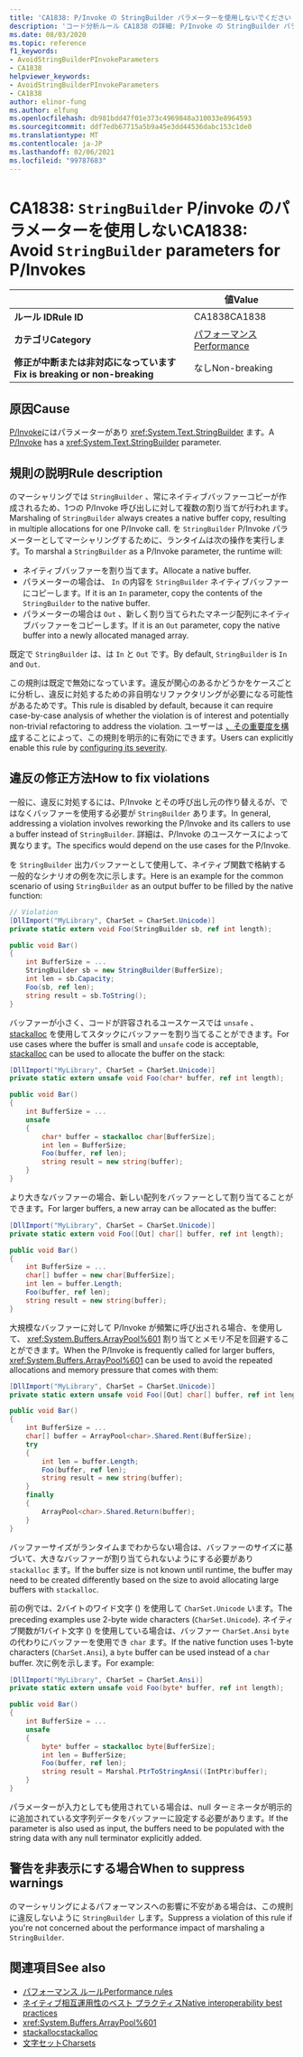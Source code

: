```yaml
---
title: 'CA1838: P/Invoke の StringBuilder パラメーターを使用しないでください (コード分析)'
description: 'コード分析ルール CA1838 の詳細: P/Invoke の StringBuilder パラメーターを使用しない'
ms.date: 08/03/2020
ms.topic: reference
f1_keywords:
- AvoidStringBuilderPInvokeParameters
- CA1838
helpviewer_keywords:
- AvoidStringBuilderPInvokeParameters
- CA1838
author: elinor-fung
ms.author: elfung
ms.openlocfilehash: db981bdd47f01e373c4969848a310033e8964593
ms.sourcegitcommit: ddf7edb67715a5b9a45e3dd44536dabc153c1de0
ms.translationtype: MT
ms.contentlocale: ja-JP
ms.lasthandoff: 02/06/2021
ms.locfileid: "99787683"
---
```

# <a name="ca1838-avoid-stringbuilder-parameters-for-pinvokes"></a><span data-ttu-id="6f46a-103">CA1838: `StringBuilder` P/invoke のパラメーターを使用しない</span><span class="sxs-lookup"><span data-stu-id="6f46a-103">CA1838: Avoid `StringBuilder` parameters for P/Invokes</span></span>

| | <span data-ttu-id="6f46a-104">値</span><span class="sxs-lookup"><span data-stu-id="6f46a-104">Value</span></span> |
|-|-|
| <span data-ttu-id="6f46a-105">**ルール ID**</span><span class="sxs-lookup"><span data-stu-id="6f46a-105">**Rule ID**</span></span> |<span data-ttu-id="6f46a-106">CA1838</span><span class="sxs-lookup"><span data-stu-id="6f46a-106">CA1838</span></span>|
| <span data-ttu-id="6f46a-107">**カテゴリ**</span><span class="sxs-lookup"><span data-stu-id="6f46a-107">**Category**</span></span> |[<span data-ttu-id="6f46a-108">パフォーマンス</span><span class="sxs-lookup"><span data-stu-id="6f46a-108">Performance</span></span>](performance-warnings.md)|
| <span data-ttu-id="6f46a-109">**修正が中断または非対応になっています**</span><span class="sxs-lookup"><span data-stu-id="6f46a-109">**Fix is breaking or non-breaking**</span></span> |<span data-ttu-id="6f46a-110">なし</span><span class="sxs-lookup"><span data-stu-id="6f46a-110">Non-breaking</span></span>|

## <a name="cause"></a><span data-ttu-id="6f46a-111">原因</span><span class="sxs-lookup"><span data-stu-id="6f46a-111">Cause</span></span>

<span data-ttu-id="6f46a-112">[P/Invoke](../../../standard/native-interop/pinvoke.md)にはパラメーターがあり <xref:System.Text.StringBuilder> ます。</span><span class="sxs-lookup"><span data-stu-id="6f46a-112">A [P/Invoke](../../../standard/native-interop/pinvoke.md) has a <xref:System.Text.StringBuilder> parameter.</span></span>

## <a name="rule-description"></a><span data-ttu-id="6f46a-113">規則の説明</span><span class="sxs-lookup"><span data-stu-id="6f46a-113">Rule description</span></span>

<span data-ttu-id="6f46a-114">のマーシャリングでは `StringBuilder` 、常にネイティブバッファーコピーが作成されるため、1つの P/Invoke 呼び出しに対して複数の割り当てが行われます。</span><span class="sxs-lookup"><span data-stu-id="6f46a-114">Marshaling of `StringBuilder` always creates a native buffer copy, resulting in multiple allocations for one P/Invoke call.</span></span> <span data-ttu-id="6f46a-115">を `StringBuilder` P/Invoke パラメーターとしてマーシャリングするために、ランタイムは次の操作を実行します。</span><span class="sxs-lookup"><span data-stu-id="6f46a-115">To marshal a `StringBuilder` as a P/Invoke parameter, the runtime will:</span></span>

- <span data-ttu-id="6f46a-116">ネイティブバッファーを割り当てます。</span><span class="sxs-lookup"><span data-stu-id="6f46a-116">Allocate a native buffer.</span></span>
- <span data-ttu-id="6f46a-117">パラメーターの場合は、 `In` の内容を `StringBuilder` ネイティブバッファーにコピーします。</span><span class="sxs-lookup"><span data-stu-id="6f46a-117">If it is an `In` parameter, copy the contents of the `StringBuilder` to the native buffer.</span></span>
- <span data-ttu-id="6f46a-118">パラメーターの場合は `Out` 、新しく割り当てられたマネージ配列にネイティブバッファーをコピーします。</span><span class="sxs-lookup"><span data-stu-id="6f46a-118">If it is an `Out` parameter, copy the native buffer into a newly allocated managed array.</span></span>

<span data-ttu-id="6f46a-119">既定で `StringBuilder` は、は `In` と `Out` です。</span><span class="sxs-lookup"><span data-stu-id="6f46a-119">By default, `StringBuilder` is `In` and `Out`.</span></span>

<span data-ttu-id="6f46a-120">この規則は既定で無効になっています。違反が関心のあるかどうかをケースごとに分析し、違反に対処するための非自明なリファクタリングが必要になる可能性があるためです。</span><span class="sxs-lookup"><span data-stu-id="6f46a-120">This rule is disabled by default, because it can require case-by-case analysis of whether the violation is of interest and potentially non-trivial refactoring to address the violation.</span></span> <span data-ttu-id="6f46a-121">ユーザーは [、その重要度を構成](../configuration-options.md#severity-level)することによって、この規則を明示的に有効にできます。</span><span class="sxs-lookup"><span data-stu-id="6f46a-121">Users can explicitly enable this rule by [configuring its severity](../configuration-options.md#severity-level).</span></span>

## <a name="how-to-fix-violations"></a><span data-ttu-id="6f46a-122">違反の修正方法</span><span class="sxs-lookup"><span data-stu-id="6f46a-122">How to fix violations</span></span>

<span data-ttu-id="6f46a-123">一般に、違反に対処するには、P/Invoke とその呼び出し元の作り替えるが、ではなくバッファーを使用する必要が `StringBuilder` あります。</span><span class="sxs-lookup"><span data-stu-id="6f46a-123">In general, addressing a violation involves reworking the P/Invoke and its callers to use a buffer instead of `StringBuilder`.</span></span> <span data-ttu-id="6f46a-124">詳細は、P/Invoke のユースケースによって異なります。</span><span class="sxs-lookup"><span data-stu-id="6f46a-124">The specifics would depend on the use cases for the P/Invoke.</span></span>

<span data-ttu-id="6f46a-125">を `StringBuilder` 出力バッファーとして使用して、ネイティブ関数で格納する一般的なシナリオの例を次に示します。</span><span class="sxs-lookup"><span data-stu-id="6f46a-125">Here is an example for the common scenario of using `StringBuilder` as an output buffer to be filled by the native function:</span></span>

```csharp
// Violation
[DllImport("MyLibrary", CharSet = CharSet.Unicode)]
private static extern void Foo(StringBuilder sb, ref int length);

public void Bar()
{
    int BufferSize = ...
    StringBuilder sb = new StringBuilder(BufferSize);
    int len = sb.Capacity;
    Foo(sb, ref len);
    string result = sb.ToString();
}
```

<span data-ttu-id="6f46a-126">バッファーが小さく、コードが許容されるユースケースでは `unsafe` 、 [stackalloc](../../../csharp/language-reference/operators/stackalloc.md) を使用してスタックにバッファーを割り当てることができます。</span><span class="sxs-lookup"><span data-stu-id="6f46a-126">For use cases where the buffer is small and `unsafe` code is acceptable, [stackalloc](../../../csharp/language-reference/operators/stackalloc.md) can be used to allocate the buffer on the stack:</span></span>

```csharp
[DllImport("MyLibrary", CharSet = CharSet.Unicode)]
private static extern unsafe void Foo(char* buffer, ref int length);

public void Bar()
{
    int BufferSize = ...
    unsafe
    {
        char* buffer = stackalloc char[BufferSize];
        int len = BufferSize;
        Foo(buffer, ref len);
        string result = new string(buffer);
    }
}
```

<span data-ttu-id="6f46a-127">より大きなバッファーの場合、新しい配列をバッファーとして割り当てることができます。</span><span class="sxs-lookup"><span data-stu-id="6f46a-127">For larger buffers, a new array can be allocated as the buffer:</span></span>

```csharp
[DllImport("MyLibrary", CharSet = CharSet.Unicode)]
private static extern void Foo([Out] char[] buffer, ref int length);

public void Bar()
{
    int BufferSize = ...
    char[] buffer = new char[BufferSize];
    int len = buffer.Length;
    Foo(buffer, ref len);
    string result = new string(buffer);
}
```

<span data-ttu-id="6f46a-128">大規模なバッファーに対して P/Invoke が頻繁に呼び出される場合、を使用して、 <xref:System.Buffers.ArrayPool%601> 割り当てとメモリ不足を回避することができます。</span><span class="sxs-lookup"><span data-stu-id="6f46a-128">When the P/Invoke is frequently called for larger buffers, <xref:System.Buffers.ArrayPool%601> can be used to avoid the repeated allocations and memory pressure that comes with them:</span></span>

```csharp
[DllImport("MyLibrary", CharSet = CharSet.Unicode)]
private static extern unsafe void Foo([Out] char[] buffer, ref int length);

public void Bar()
{
    int BufferSize = ...
    char[] buffer = ArrayPool<char>.Shared.Rent(BufferSize);
    try
    {
        int len = buffer.Length;
        Foo(buffer, ref len);
        string result = new string(buffer);
    }
    finally
    {
        ArrayPool<char>.Shared.Return(buffer);
    }
}
```

<span data-ttu-id="6f46a-129">バッファーサイズがランタイムまでわからない場合は、バッファーのサイズに基づいて、大きなバッファーが割り当てられないようにする必要があり `stackalloc` ます。</span><span class="sxs-lookup"><span data-stu-id="6f46a-129">If the buffer size is not known until runtime, the buffer may need to be created differently based on the size to avoid allocating large buffers with `stackalloc`.</span></span>

<span data-ttu-id="6f46a-130">前の例では、2バイトのワイド文字 () を使用して `CharSet.Unicode` います。</span><span class="sxs-lookup"><span data-stu-id="6f46a-130">The preceding examples use 2-byte wide characters (`CharSet.Unicode`).</span></span> <span data-ttu-id="6f46a-131">ネイティブ関数が1バイト文字 () を使用している場合は、バッファー `CharSet.Ansi` `byte` の代わりにバッファーを使用でき `char` ます。</span><span class="sxs-lookup"><span data-stu-id="6f46a-131">If the native function uses 1-byte characters (`CharSet.Ansi`), a `byte` buffer can be used instead of a `char` buffer.</span></span> <span data-ttu-id="6f46a-132">次に例を示します。</span><span class="sxs-lookup"><span data-stu-id="6f46a-132">For example:</span></span>

```csharp
[DllImport("MyLibrary", CharSet = CharSet.Ansi)]
private static extern unsafe void Foo(byte* buffer, ref int length);

public void Bar()
{
    int BufferSize = ...
    unsafe
    {
        byte* buffer = stackalloc byte[BufferSize];
        int len = BufferSize;
        Foo(buffer, ref len);
        string result = Marshal.PtrToStringAnsi((IntPtr)buffer);
    }
}
```

<span data-ttu-id="6f46a-133">パラメーターが入力としても使用されている場合は、null ターミネータが明示的に追加されている文字列データをバッファーに設定する必要があります。</span><span class="sxs-lookup"><span data-stu-id="6f46a-133">If the parameter is also used as input, the buffers need to be populated with the string data with any null terminator explicitly added.</span></span>

## <a name="when-to-suppress-warnings"></a><span data-ttu-id="6f46a-134">警告を非表示にする場合</span><span class="sxs-lookup"><span data-stu-id="6f46a-134">When to suppress warnings</span></span>

<span data-ttu-id="6f46a-135">のマーシャリングによるパフォーマンスへの影響に不安がある場合は、この規則に違反しないように `StringBuilder` します。</span><span class="sxs-lookup"><span data-stu-id="6f46a-135">Suppress a violation of this rule if you're not concerned about the performance impact of marshaling a `StringBuilder`.</span></span>

## <a name="see-also"></a><span data-ttu-id="6f46a-136">関連項目</span><span class="sxs-lookup"><span data-stu-id="6f46a-136">See also</span></span>

- [<span data-ttu-id="6f46a-137">パフォーマンス ルール</span><span class="sxs-lookup"><span data-stu-id="6f46a-137">Performance rules</span></span>](performance-warnings.md)
- [<span data-ttu-id="6f46a-138">ネイティブ相互運用性のベスト プラクティス</span><span class="sxs-lookup"><span data-stu-id="6f46a-138">Native interoperability best practices</span></span>](../../../standard/native-interop/best-practices.md)
- <xref:System.Buffers.ArrayPool%601>
- [<span data-ttu-id="6f46a-139">stackalloc</span><span class="sxs-lookup"><span data-stu-id="6f46a-139">stackalloc</span></span>](../../../csharp/language-reference/operators/stackalloc.md)
- [<span data-ttu-id="6f46a-140">文字セット</span><span class="sxs-lookup"><span data-stu-id="6f46a-140">Charsets</span></span>](../../../standard/native-interop/charset.md)
